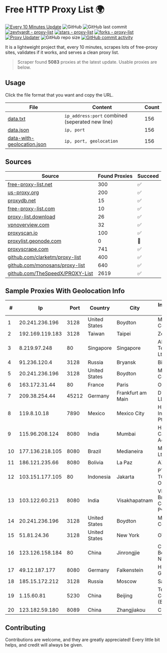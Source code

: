 
# Free HTTP Proxy List 🌍

[![Every 10 Minutes Update](https://github.com/mertguvencli/http-proxy-list/actions/workflows/main.yml/badge.svg?branch=main)](https://github.com/mertguvencli/http-proxy-list/actions/workflows/main.yml)
![GitHub](https://img.shields.io/github/license/mertguvencli/http-proxy-list)
![GitHub last commit](https://img.shields.io/github/last-commit/mertguvencli/http-proxy-list)
[![zevtyardt - proxy-list](https://img.shields.io/static/v1?label=zevtyardt&message=proxy-list&color=blue&logo=github)](https://github.com/zevtyardt/proxy-list "Go to GitHub repo")
[![stars - proxy-list](https://img.shields.io/github/stars/zevtyardt/proxy-list?style=social)](https://github.com/zevtyardt/proxy-list)
[![forks - proxy-list](https://img.shields.io/github/forks/zevtyardt/proxy-list?style=social)](https://github.com/zevtyardt/proxy-list)
[![Proxy Updater](https://github.com/zevtyardt/proxy-list/workflows/Proxy%20Updater/badge.svg)](https://github.com/zevtyardt/proxy-list/actions?query=workflow:"Proxy+Updater")
![GitHub repo size](https://img.shields.io/github/repo-size/zevtyardt/proxy-list)
[![GitHub commit activity](https://img.shields.io/github/commit-activity/m/zevtyardt/proxy-list?logo=commits)](https://github.com/zevtyardt/proxy-list/commits/main)

It is a lightweight project that, every 10 minutes, scrapes lots of free-proxy sites, validates if it works, and serves a clean proxy list.

> Scraper found **5083** proxies at the latest update. Usable proxies are below.

## Usage

Click the file format that you want and copy the URL.

|File|Content|Count|
|----|-------|-----|
|[data.txt](https://raw.githubusercontent.com/mertguvencli/http-proxy-list/main/proxy-list/data.txt)|`ip_address:port` combined (seperated new line)|156|
|[data.json](https://raw.githubusercontent.com/mertguvencli/http-proxy-list/main/proxy-list/data.json)|`ip, port`|156|
|[data-with-geolocation.json](https://raw.githubusercontent.com/mertguvencli/http-proxy-list/main/proxy-list/data-with-geolocation.json)|`ip, port, geolocation`|156|

## Sources

|Source|Found Proxies|Succeed|
|------|-------------|-------|
|[free-proxy-list.net](https://free-proxy-list.net)|300|✅|
|[us-proxy.org](https://www.us-proxy.org)|200|✅|
|[proxydb.net](http://proxydb.net)|15|✅|
|[free-proxy-list.com](https://free-proxy-list.com/?page=&port=&type%5B%5D=http&type%5B%5D=https&up_time=0&search=Search)|10|✅|
|[proxy-list.download](https://www.proxy-list.download/HTTP)|26|✅|
|[vpnoverview.com](https://vpnoverview.com/privacy/anonymous-browsing/free-proxy-servers)|32|✅|
|[proxyscan.io](https://www.proxyscan.io)|100|✅|
|[proxylist.geonode.com](https://proxylist.geonode.com/api/proxy-list?limit=300&page=1&sort_by=lastChecked&sort_type=desc&protocols=http,https)|0|🚫|
|[proxyscrape.com](https://api.proxyscrape.com/v2/?request=displayproxies&protocol=http&timeout=10000&country=all&ssl=all&anonymity=all)|741|✅|
|[github.com/clarketm/proxy-list](https://raw.githubusercontent.com/clarketm/proxy-list/master/proxy-list-raw.txt)|400|✅|
|[github.com/monosans/proxy-list](https://raw.githubusercontent.com/monosans/proxy-list/main/proxies/http.txt)|640|✅|
|[github.com/TheSpeedX/PROXY-List](https://raw.githubusercontent.com/TheSpeedX/PROXY-List/master/http.txt)|2619|✅|


## Sample Proxies With Geolocation Info

|#|Ip|Port|Country|City|Internet Service Provider|
|-|--|----|-------|----|-------------------------|
|1|20.241.236.196|3128|United States|Boydton|Microsoft Corporation|
|2|192.169.119.183|3128|Taiwan|Taipei|Zenlayer Inc|
|3|8.219.97.248|80|Singapore|Singapore|Alibaba (US) Technology Co., Ltd.|
|4|91.236.120.4|3128|Russia|Bryansk|BitWeb LLC|
|5|20.241.236.196|3128|United States|Boydton|Microsoft Corporation|
|6|163.172.31.44|80|France|Paris|Online S.A.S.|
|7|209.38.254.44|45212|Germany|Frankfurt am Main|DigitalOcean, LLC|
|8|119.8.10.18|7890|Mexico|Mexico City|Huawei International Pte. LTD|
|9|115.96.208.124|8080|India|Mumbai|Hathway IP over Cable Internet Access|
|10|177.136.218.105|8080|Brazil|Medianeira|M.A. Informática Ltda.|
|11|186.121.235.66|8080|Bolivia|La Paz|AXS Bolivia S. A.|
|12|103.151.177.105|80|Indonesia|Jakarta|PT JASAMARGA TOLLROAD OPERATOR|
|13|103.122.60.213|8080|India|Visakhapatnam|Vizag Broadband Communications Pvt Ltd|
|14|20.241.236.196|3128|United States|Boydton|Microsoft Corporation|
|15|51.81.24.36|3128|United States|New York|OVH US LLC|
|16|123.126.158.184|80|China|Jinrongjie|China Unicom Beijing Province Network|
|17|49.12.187.177|8080|Germany|Falkenstein|Hetzner Online GmbH|
|18|185.15.172.212|3128|Russia|Moscow|SafeData LLC|
|19|1.15.60.81|5230|China|Beijing|Tencent Cloud Computing (Beijing) Co. Ltd.|
|20|123.182.59.180|8089|China|Zhangjiakou|Chinanet|



## Contributing

Contributions are welcome, and they are greatly appreciated! Every
little bit helps, and credit will always be given.

